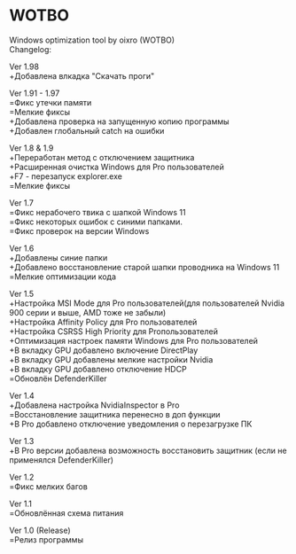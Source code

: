 # WOTBO
Windows optimization tool by oixro (WOTBO)  
Changelog:  

Ver 1.98  
+Добавлена влкадка "Скачать проги"

Ver 1.91 - 1.97    
=Фикс утечки памяти  
=Мелкие фиксы  
+Добавлена проверка на запущенную копию программы  
+Добавлен глобальный catch на ошибки  

Ver 1.8 & 1.9  
+Переработан метод с отключением защитника  
+Расширенная очистка Windows для Pro пользователей  
+F7 - перезапуск explorer.exe  
=Мелкие фиксы  

Ver 1.7  
=Фикс нерабочего твика с шапкой Windows 11  
=Фикс некоторых ошибок с синими папками.  
=Фикс проверок на версии Windows

Ver 1.6  
+Добавлены синие папки  
+Добавлено восстановление старой шапки проводника на Windows 11  
=Мелкие оптимизации кода  

Ver 1.5  
+Настройка MSI Mode для Pro пользователей(для пользователей Nvidia 900 серии и выше, AMD тоже не забыли)  
+Настройка Affinity Policy для Pro пользователей  
+Настройка CSRSS High Priority для Proпользователей  
+Оптимизация настроек памяти Windows для Pro пользователей  
+В вкладку GPU добавлено включение DirectPlay  
+В вкладку GPU добавлены мелкие настройки Nvidia  
+В вкладку GPU добавлено отключение HDCP  
=Обновлён DefenderKiller

Ver 1.4  
+Добавлена настройка NvidiaInspector в Pro  
=Восстановление защитника перенесно в доп функции  
+В Pro добавлено отключение уведомления о перезагрузке ПК  

Ver 1.3  
+В Pro версии добавлена возможность восстановить защитник (если не применялся DefenderKiller)  

Ver 1.2  
=Фикс мелких багов  

Ver 1.1  
=Обновлённая схема питания  

Ver 1.0 (Release)  
=Релиз программы  


